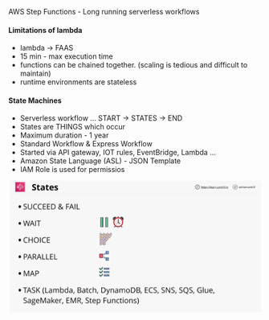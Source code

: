 AWS Step Functions - Long running serverless workflows

#### Limitations of lambda
- lambda -> FAAS
- 15 min - max execution time 
- functions can be chained together. (scaling is tedious and difficult to maintain)
- runtime environments are stateless

#### State Machines
- Serverless workflow ... START -> STATES -> END
- States are THINGS which occur
- Maximum duration - 1 year
- Standard Workflow & Express Workflow
- Started via API gateway, IOT rules, EventBridge, Lambda ...
- Amazon State Language (ASL) - JSON Template
- IAM Role is used for permissios

![stages](step-functions-stages.png)